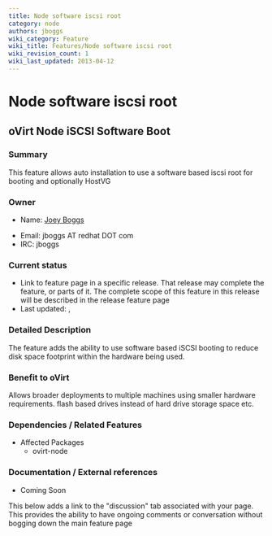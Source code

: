 ```yaml
---
title: Node software iscsi root
category: node
authors: jboggs
wiki_category: Feature
wiki_title: Features/Node software iscsi root
wiki_revision_count: 1
wiki_last_updated: 2013-04-12
---
```


# Node software iscsi root

## oVirt Node iSCSI Software Boot

### Summary

This feature allows auto installation to use a software based iscsi root for booting and optionally HostVG

### Owner

*   Name: [ Joey Boggs](User:jboggs)

<!-- -->

*   Email: jboggs AT redhat DOT com
*   IRC: jboggs

### Current status

*   Link to feature page in a specific release. That release may complete the feature, or parts of it. The complete scope of this feature in this release will be described in the release feature page
*   Last updated: ,

### Detailed Description

The feature adds the ability to use software based iSCSI booting to reduce disk space footprint within the hardware being used.

### Benefit to oVirt

Allows broader deployments to multiple machines using smaller hardware requirements. flash based drives instead of hard drive storage space etc.

### Dependencies / Related Features

*   Affected Packages
    -   ovirt-node

### Documentation / External references

*   Coming Soon


This below adds a link to the "discussion" tab associated with your page. This provides the ability to have ongoing comments or conversation without bogging down the main feature page



